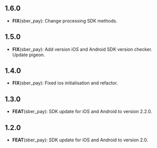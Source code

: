 ## 1.6.0

- **FIX**(sber_pay): Change processing SDK methods.

## 1.5.0

- **FIX**(sber_pay): Add version iOS and Android SDK version checker. Update pigeon.

## 1.4.0

- **FIX**(sber_pay): Fixed ios initialisation and refactor.

## 1.3.0

- **FEAT**(sber_pay): SDK update for iOS and Android to version 2.2.0.

## 1.2.0

- **FEAT**(sber_pay): SDK update for iOS and Android to version 2.0.
